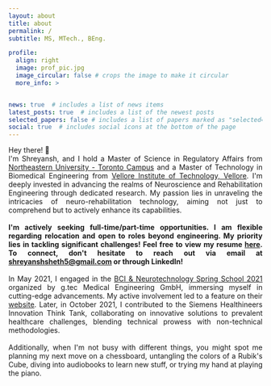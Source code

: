 ```yaml
---
layout: about
title: about
permalink: /
subtitle: MS, MTech., BEng.

profile:
  align: right
  image: prof_pic.jpg
  image_circular: false # crops the image to make it circular
  more_info: >


news: true  # includes a list of news items
latest_posts: true  # includes a list of the newest posts
selected_papers: false # includes a list of papers marked as "selected={true}"
social: true  # includes social icons at the bottom of the page
---
```


<div style="text-align: justify">
Hey there! 👋<br>
I'm Shreyansh, and I hold a Master of Science in Regulatory Affairs from <a href='https://cps.northeastern.edu/program/master-of-science-in-regulatory-affairs-toronto/'>Northeastern University - Toronto Campus</a> and a Master of Technology in Biomedical Engineering from <a href='https://vit.ac.in/schools/school-of-electronics-engineering'>Vellore Institute of Technology, Vellore</a>. I'm deeply invested in advancing the realms of Neuroscience and Rehabilitation Engineering through dedicated research. My passion lies in unraveling the intricacies of neuro-rehabilitation technology, aiming not just to comprehend but to actively enhance its capabilities. </div>
<br>
<div style="text-align: justify"> <b> I'm actively seeking full-time/part-time opportunities. I am flexible regarding relocation and open to roles beyond engineering. My priority lies in tackling significant challenges! Feel free to view my resume <a href='https://shreyansh-5.github.io/assets/pdf/CV.pdf'>here</a>. To connect, don't hesitate to reach out via email at <a href='mailto:shreyanshsheth5@gmail.com'>shreyanshsheth5@gmail.com</a> or through LinkedIn! </b> </div>
<br>
<div style="text-align: justify"> In May 2021, I engaged in the <a href='https://www.gtec.at/spring-school-2021/'>BCI & Neurotechnology Spring School 2021</a> organized by g.tec Medical Engineering GmbH, immersing myself in cutting-edge advancements. My active involvement led to a feature on their <a href='https://www.gtec.at/quote/shreyansh-sheth/'>website</a>. Later, in October 2021, I contributed to the Siemens Healthineers Innovation Think Tank, collaborating on innovative solutions to prevalent healthcare challenges, blending technical prowess with non-technical methodologies. </div>
<br>
<div style="text-align: justify"> Additionally, when I'm not busy with different things, you might spot me planning my next move on a chessboard, untangling the colors of a Rubik's Cube, diving into audiobooks to learn new stuff, or trying my hand at playing the piano. </div>
<br>
<br>
